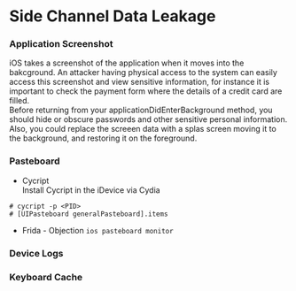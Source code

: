 # Side Channel Data Leakage
### Application Screenshot
iOS takes a screenshot of the application when it moves into the bakcground. 
An attacker having physical access to the system can easily access this screenshot and view sensitive information, for instance it is important to check the payment form where the details of a credit card are filled. </br>
Before returning from your applicationDidEnterBackground method, you should hide or obscure passwords and other sensitive personal information. 
Also, you could replace the screeen data with a splas screen moving it to the background, and restoring it on the foreground. 

### Pasteboard
* Cycript </br>
Install Cycript in the iDevice via Cydia
```
# cycript -p <PID>
# [UIPasteboard generalPasteboard].items
```
* Frida - Objection `ios pasteboard monitor`

### Device Logs
### Keyboard Cache
